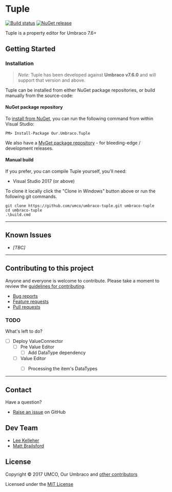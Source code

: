 ﻿# Tuple

[![Build status](https://img.shields.io/appveyor/ci/UMCO/umbraco-tuple.svg)](https://ci.appveyor.com/project/UMCO/umbraco-tuple)
[![NuGet release](https://img.shields.io/nuget/v/Our.Umbraco.Tuple.svg)](https://www.nuget.org/packages/Our.Umbraco.Tuple)

Tuple is a property editor for Umbraco 7.6+

## Getting Started

### Installation

> *Note:* Tuple has been developed against **Umbraco v7.6.0** and will support that version and above.

Tuple can be installed from either NuGet package repositories, or build manually from the source-code:


#### NuGet package repository

To [install from NuGet](https://www.nuget.org/packages/Our.Umbraco.Tuple), you can run the following command from within Visual Studio:

	PM> Install-Package Our.Umbraco.Tuple

We also have a [MyGet package repository](https://www.myget.org/gallery/umbraco-packages) - for bleeding-edge / development releases.

#### Manual build

If you prefer, you can compile Tuple yourself, you'll need:

* Visual Studio 2017 (or above)

To clone it locally click the "Clone in Windows" button above or run the following git commands.

	git clone https://github.com/umco/umbraco-tuple.git umbraco-tuple
	cd umbraco-tuple
	.\build.cmd

---

## Known Issues

* _[TBC]_

---

## Contributing to this project

Anyone and everyone is welcome to contribute. Please take a moment to review the [guidelines for contributing](CONTRIBUTING.md).

* [Bug reports](CONTRIBUTING.md#bugs)
* [Feature requests](CONTRIBUTING.md#features)
* [Pull requests](CONTRIBUTING.md#pull-requests)

### TODO

What's left to do?

- [ ] Deploy ValueConnector
  - [ ] Pre Value Editor
    - [ ] Add DataType dependency
  - [ ] Value Editor
    - [ ] Processing the item's DataTypes


---

## Contact

Have a question?

* [Raise an issue](https://github.com/umco/umbraco-tuple/issues) on GitHub

## Dev Team

* [Lee Kelleher](https://github.com/leekelleher)
* [Matt Brailsford](https://github.com/mattbrailsford)

## License

Copyright &copy; 2017 UMCO, Our Umbraco and [other contributors](https://github.com/umco/umbraco-tuple/graphs/contributors)

Licensed under the [MIT License](LICENSE.md)
